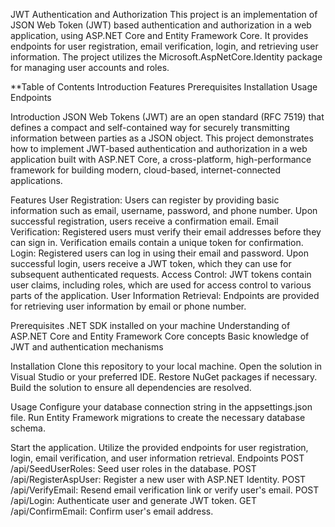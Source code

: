 JWT Authentication and Authorization
This project is an implementation of JSON Web Token (JWT) based authentication and authorization in a web application, using ASP.NET Core and Entity Framework Core. It provides endpoints for user registration, email verification, login, and retrieving user information. The project utilizes the Microsoft.AspNetCore.Identity package for managing user accounts and roles.

**Table of Contents
Introduction
Features
Prerequisites
Installation
Usage
Endpoints


Introduction
JSON Web Tokens (JWT) are an open standard (RFC 7519) that defines a compact and self-contained way for securely transmitting information between parties as a JSON object. This project demonstrates how to implement JWT-based authentication and authorization in a web application built with ASP.NET Core, a cross-platform, high-performance framework for building modern, cloud-based, internet-connected applications.

Features
User Registration: Users can register by providing basic information such as email, username, password, and phone number. Upon successful registration, users receive a confirmation email.
Email Verification: Registered users must verify their email addresses before they can sign in. Verification emails contain a unique token for confirmation.
Login: Registered users can log in using their email and password. Upon successful login, users receive a JWT token, which they can use for subsequent authenticated requests.
Access Control: JWT tokens contain user claims, including roles, which are used for access control to various parts of the application.
User Information Retrieval: Endpoints are provided for retrieving user information by email or phone number.

Prerequisites
.NET SDK installed on your machine
Understanding of ASP.NET Core and Entity Framework Core concepts
Basic knowledge of JWT and authentication mechanisms

Installation
Clone this repository to your local machine.
Open the solution in Visual Studio or your preferred IDE.
Restore NuGet packages if necessary.
Build the solution to ensure all dependencies are resolved.

Usage
Configure your database connection string in the appsettings.json file.
Run Entity Framework migrations to create the necessary database schema.

Start the application.
Utilize the provided endpoints for user registration, login, email verification, and user information retrieval.
Endpoints
POST /api/SeedUserRoles: Seed user roles in the database.
POST /api/RegisterAspUser: Register a new user with ASP.NET Identity.
POST /api/VerifyEmail: Resend email verification link or verify user's email.
POST /api/Login: Authenticate user and generate JWT token.
GET /api/ConfirmEmail: Confirm user's email address.
